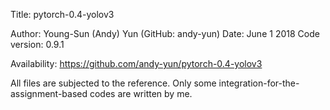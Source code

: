 Title: pytorch-0.4-yolov3

Author: Young-Sun (Andy) Yun (GitHub: andy-yun)
Date: June 1 2018
Code version: 0.9.1

Availability: https://github.com/andy-yun/pytorch-0.4-yolov3



All files are subjected to the reference. Only some integration-for-the-assignment-based codes are written by me.